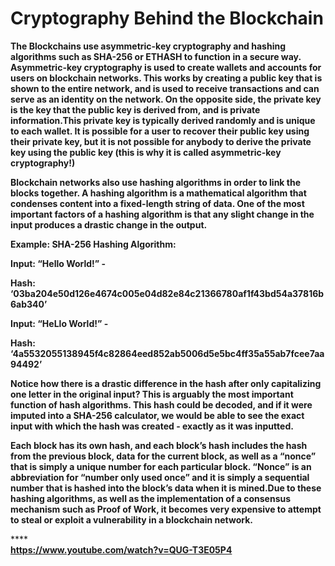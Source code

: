 # Cryptography Behind the Blockchain

**The Blockchains use asymmetric-key cryptography and hashing algorithms such as SHA-256 or ETHASH to function in a secure way. Asymmetric-key cryptography is used to create wallets and accounts for users on blockchain networks. This works by creating a public key that is shown to the entire network, and is used to receive transactions and can serve as an identity on the network. On the opposite side, the private key is the key that the public key is derived from, and is private information.This private key is typically derived randomly and is unique to each wallet. It is possible for a user to recover their public key using their private key, but it is not possible for anybody to derive the private key using the public key \(this is why it is called asymmetric-key cryptography!\)**

**Blockchain networks also use hashing algorithms in order to link the blocks together. A hashing algorithm is a mathematical algorithm that condenses content into a fixed-length string of data. One of the most important factors of a hashing algorithm is that any slight change in the input produces a drastic change in the output.**

**Example: SHA-256 Hashing Algorithm:**

**Input: “Hello World!” -** 

**Hash: ‘03ba204e50d126e4674c005e04d82e84c21366780af1f43bd54a37816b6ab340’**  


**Input: “HeLlo World!” -** 

 **Hash: ‘4a5532055138945f4c82864eed852ab5006d5e5bc4ff35a55ab7fcee7aa94492’**  


**Notice how there is a drastic difference in the hash after only capitalizing one letter in the original input? This is arguably the most important function of hash algorithms. This hash could be decoded, and if it were imputed into a SHA-256 calculator, we would be able to see the exact input with which the hash was created - exactly as it was inputted.**   


 **Each block has its own hash, and each block’s hash includes the hash from the previous block, data for the current block, as well as a “nonce” that is simply a unique number for each particular block. “Nonce” is an abbreviation for “number only used once” and it is simply a sequential number that is hashed into the block’s data when it is mined.Due to these hashing algorithms, as well as the implementation of a consensus mechanism such as Proof of Work, it becomes very expensive to attempt to steal or exploit a vulnerability in a blockchain network.**   


\*\*\*\*[  
**https://www.youtube.com/watch?v=QUG-T3E05P4**  
](
https://www.youtube.com/watch?v=QUG-T3E05P4
)  
  




